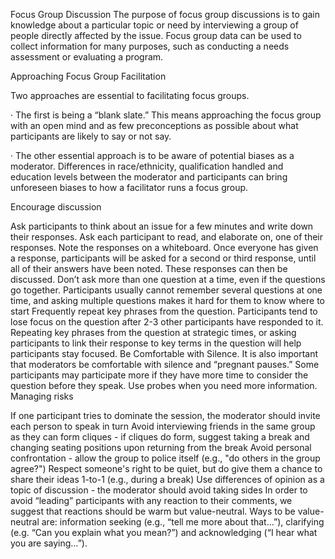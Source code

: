 Focus Group Discussion
The purpose of focus group discussions is to gain knowledge about a particular topic or need by interviewing a group of people directly affected by the issue. Focus group data can be used to collect information for many purposes, such as conducting a needs assessment or evaluating a program.

Approaching Focus Group Facilitation


Two approaches are essential to facilitating focus groups.

·        The first is being a “blank slate.” This means approaching the focus group with an open mind and as few preconceptions as possible about what participants are likely to say or not say.

·        The other essential approach is to be aware of potential biases as a moderator. Differences in race/ethnicity, qualification handled and education levels between the moderator and participants can bring unforeseen biases to how a facilitator runs a focus group.

Encourage discussion

Ask participants to think about an issue for a few minutes and write down their responses.
Ask each participant to read, and elaborate on, one of their responses.
Note the responses on a whiteboard.
Once everyone has given a response, participants will be asked for a second or third response, until all of their answers have been noted.
These responses can then be discussed.
Don’t ask more than one question at a time, even if the questions go together. Participants usually cannot remember several questions at one time, and asking multiple questions makes it hard for them to know where to start
Frequently repeat key phrases from the question. Participants tend to lose focus on the question after 2-3 other participants have responded to it. Repeating key phrases from the question at strategic times, or asking participants to link their response to key terms in the question will help participants stay focused.
Be Comfortable with Silence. It is also important that moderators be comfortable with silence and “pregnant pauses.” Some participants may participate more if they have more time to consider the question before they speak.
Use probes when you need more information.
Managing risks


If one participant tries to dominate the session, the moderator should invite each person to speak in turn
Avoid interviewing friends in the same group as they can form cliques - if cliques do form, suggest taking a break and changing seating positions upon returning from the break
Avoid personal confrontation - allow the group to police itself (e.g., "do others in the group agree?")
Respect someone's right to be quiet, but do give them a chance to share their ideas 1-to-1 (e.g., during a break)
Use differences of opinion as a topic of discussion - the moderator should avoid taking sides
In order to avoid “leading” participants with any reaction to their comments, we suggest that reactions should be warm but value-neutral. Ways to be value-neutral are: information seeking (e.g., “tell me more about that…”), clarifying (e.g. “Can you explain what you mean?”) and acknowledging (“I hear what you are saying…”).


